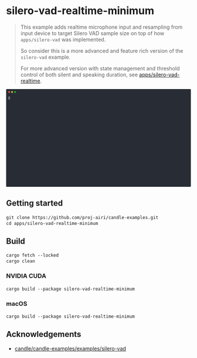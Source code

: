 # silero-vad-realtime-minimum

> This example adds realtime microphone input and resampling from input device to target Silero VAD sample size on top of how `apps/silero-vad` was implemented.
>
> So consider this is a more advanced and feature rich version of the `silero-vad` example.
>
> For more advanced version with state management and threshold control of both silent and speaking duration, see [apps/silero-vad-realtime](https://github.com/proj-airi/candle-examples/tree/main/apps/silero-vad-realtime).

![](./docs/demo.svg)

## Getting started

```
git clone https://github.com/proj-airi/candle-examples.git
cd apps/silero-vad-realtime-minimum
```

## Build

```
cargo fetch --locked
cargo clean
```

### NVIDIA CUDA

```
cargo build --package silero-vad-realtime-minimum
```

### macOS

```
cargo build --package silero-vad-realtime-minimum
```

## Acknowledgements

- [candle/candle-examples/examples/silero-vad](https://github.com/huggingface/candle/tree/main/candle-examples/examples/silero-vad)
